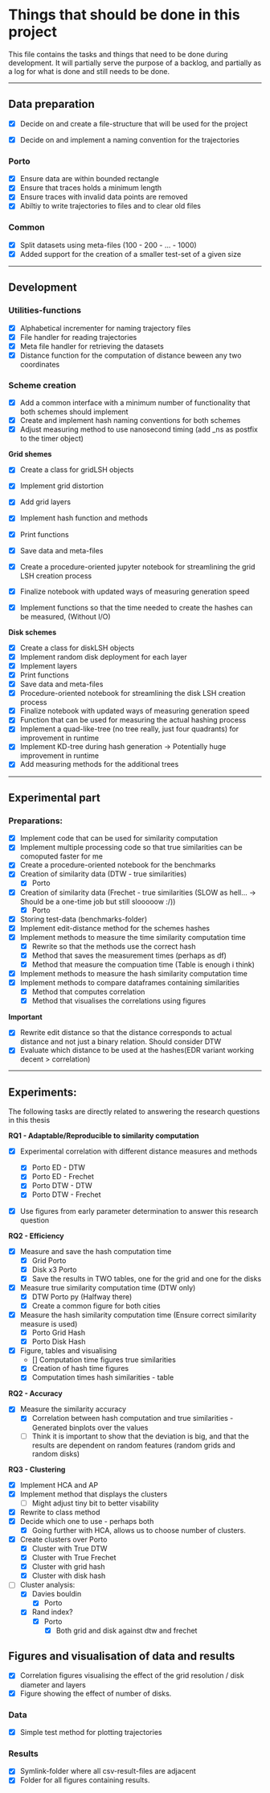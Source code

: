 # Things that should be done in this project

This file contains the tasks and things that need to be done during development. It will partially serve the purpose of a backlog, and partially as a log for what is done and still needs to be done.


---

## Data preparation
    
- [x] Decide on and create a file-structure that will be used for the project
- [X] Decide on and implement a naming convention for the trajectories


### **Porto**

- [x] Ensure data are within bounded rectangle
- [x] Ensure that traces holds a minimum length
- [x] Ensure traces with invalid data points are removed
- [x] Abiltiy to write trajectories to files and to clear old files

### Common

- [x] Split datasets using meta-files (100 - 200 - ... - 1000)
- [x] Added support for the creation of a smaller test-set of a given size

---

## Development


### Utilities-functions

- [x] Alphabetical incrementer for naming trajectory files
- [x] File handler for reading trajectories
- [x] Meta file handler for retrieving the datasets
- [x] Distance function for the computation of distance beween any two coordinates

### Scheme creation

- [x] Add a common interface with a minimum number of functionality that both schemes should implement
- [x] Create and implement hash naming conventions for both schemes
- [x] Adjust measuring method to use nanosecond timing (add _ns as postfix to the timer object)

**Grid shemes**
- [x] Create a class for gridLSH objects
- [x] Implement grid distortion
- [x] Add grid layers
- [x] Implement hash function and methods
- [x] Print functions
- [x] Save data and meta-files
- [x] Create a procedure-oriented jupyter notebook for streamlining the grid LSH creation process
- [x] Finalize notebook with updated ways of measuring generation speed
- [x] Implement functions so that the time needed to create the hashes can be measured, (Without I/O)


**Disk schemes**
- [x] Create a class for diskLSH objects
- [x] Implement random disk deployment for each layer
- [x] Implement layers
- [x] Print functions
- [x] Save data and meta-files
- [x] Procedure-oriented notebook for streamlining the disk LSH creation process
- [x] Finalize notebook with updated ways of measuring generation speed
- [x] Function that can be used for measuring the actual hashing process 
- [x] Implement a quad-like-tree (no tree really, just four quadrants) for improvement in runtime
- [x] Implement KD-tree during hash generation -> Potentially huge improvement in runtime
- [x] Add measuring methods for the additional trees
 
---
## Experimental part

### Preparations:
- [x] Implement code that can be used for similarity computation
- [x] Implement multiple processing code so that true similarities can be comoputed faster for me
- [x] Create a procedure-oriented notebook for the benchmarks
- [x] Creation of similarity data (DTW - true similarities)
  - [X] Porto

- [X] Creation of similarity data (Frechet - true similarities (SLOW as hell... -> Should be a one-time job but still slooooow :/))
  - [x] Porto
- [x] Storing test-data (benchmarks-folder)
- [x] Implement edit-distance method for the schemes hashes
- [x] Implement methods to measure the time similarity computation time
  - [x] Rewrite so that the methods use the correct hash
  - [x] Method that saves the measurement times (perhaps as df)
  - [x] Method that measure the compuation time (Table is enough i think)
- [x] Implement methods to measure the hash similarity computation time
- [x] Implement methods to compare dataframes containing similarities
  - [x] Method that computes correlation
  - [x] Method that visualises the correlations using figures

**Important**
- [x] Rewrite edit distance so that the distance corresponds to actual distance and not just a binary relation. Should consider DTW
- [x] Evaluate which distance to be used at the hashes(EDR variant working decent > correlation)

---
## Experiments:

The following tasks are directly related to answering the research questions in this thesis

**RQ1 - Adaptable/Reproducible to similarity computation**
- [x] Experimental correlation with different distance measures and methods
  - [x] Porto ED - DTW
  - [x] Porto ED - Frechet
  - [x] Porto DTW - DTW
  - [x] Porto DTW - Frechet
- [x] Use figures from early parameter determination to answer this research question



**RQ2 - Efficiency**
- [X] Measure and save the hash computation time
  - [X] Grid Porto
  - [X] Disk x3 Porto
  - [X] Save the results in TWO tables, one for the grid and one for the disks
- [x] Measure true similarity computation time (DTW only)
  - [x] DTW Porto py (Halfway there)
  - [x] Create a common figure for both cities
- [x] Measure the hash similarity computation time (Ensure correct similarity measure is used)
  - [x] Porto Grid Hash
  - [x] Porto Disk Hash
- [x] Figure, tables and visualising
  - [] Computation time figures true similarities
  - [X] Creation of hash time figures
  - [X] Computation times hash similarities - table

**RQ2 - Accuracy**
- [x] Measure the similarity accuracy
  - [x] Correlation between hash computation and true similarities - Generated binplots over the values
  - [ ] Think it is important to show that the deviation is big, and that the results are dependent on random features (random grids and random disks)

**RQ3 - Clustering**

- [x] Implement HCA and AP
- [x] Implement method that displays the clusters
  - [ ] Might adjust tiny bit to better visability
- [x] Rewrite to class method
- [x] Decide which one to use - perhaps both
  - [x] Going further with HCA, allows us to choose number of clusters. 
- [x] Create clusters over Porto
  - [x] Cluster with True DTW
  - [x] Cluster with True Frechet
  - [x] Cluster with grid hash
  - [x] Cluster with disk hash
- [ ] Cluster analysis:
  - [x] Davies bouldin
    - [x] Porto
  - [x] Rand index?
    - [x] Porto
      - [x] Both grid and disk against dtw and frechet

## Figures and visualisation of data and results 
- [x] Correlation figures visualising the effect of the grid resolution / disk diameter and layers
- [x] Figure showing the effect of number of disks.

### Data
- [x] Simple test method for plotting trajectories

### Results
- [x] Symlink-folder where all csv-result-files are adjacent
- [x] Folder for all figures containing results.